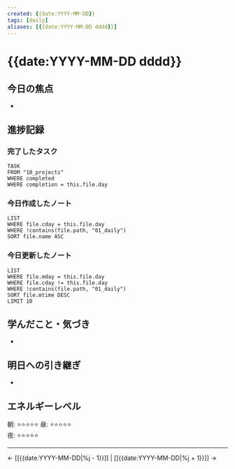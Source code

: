 ```yaml
---
created: {{date:YYYY-MM-DD}}
tags: [daily]
aliases: [{{date:YYYY-MM-DD dddd}}]
---
```


# {{date:YYYY-MM-DD dddd}}

## 今日の焦点
- 

## 進捗記録

### 完了したタスク
```dataview
TASK
FROM "10_projects"
WHERE completed
WHERE completion = this.file.day
```

### 今日作成したノート
```dataview
LIST
WHERE file.cday = this.file.day
WHERE !contains(file.path, "01_daily")
SORT file.name ASC
```

### 今日更新したノート  
```dataview
LIST
WHERE file.mday = this.file.day
WHERE file.cday != this.file.day
WHERE !contains(file.path, "01_daily")
SORT file.mtime DESC
LIMIT 10
```

## 学んだこと・気づき
- 

## 明日への引き継ぎ
- 

## エネルギーレベル
朝: ⭐⭐⭐⭐⭐
昼: ⭐⭐⭐⭐⭐  
夜: ⭐⭐⭐⭐⭐

---
← [[{{date:YYYY-MM-DD|%j - 1}}]] | [[{{date:YYYY-MM-DD|%j + 1}}]] →